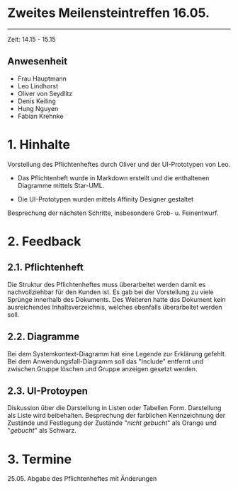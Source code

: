 # Zweites Meilensteintreffen 16.05. #

----------
Zeit: 14.15 - 15.15

## Anwesenheit ##

- Frau Hauptmann
- Leo Lindhorst
- Oliver von Seydlitz
- Denis Keiling
- Hung Nguyen
- Fabian Krehnke

# 1. Hinhalte #
Vorstellung des Pflichtenheftes durch Oliver und der UI-Prototypen von Leo.

- Das Pflichtenheft wurde in Markdown erstellt und die enthaltenen
Diagramme mittels Star-UML.

- Die UI-Prototypen wurden mittels Affinity Designer gestaltet

Besprechung der nächsten Schritte, insbesondere Grob- u. Feinentwurf.

# 2. Feedback #

## 2.1. Pflichtenheft ##

Die Struktur des Pflichtenheftes muss überarbeitet werden damit es nachvollziehbar für den Kunden ist. Es gab bei der Vorstellung zu viele Sprünge innerhalb des Dokuments. Des Weiteren hatte das Dokument kein ausreichendes Inhaltsverzeichnis, welches ebenfalls überarbeitet werden soll.

## 2.2. Diagramme ##

Bei dem Systemkontext-Diagramm hat eine Legende zur Erklärung gefehlt.
Bei dem Anwendungsfall-Diagramm soll das "Include" entfernt und zwischen Gruppe löschen und Gruppe anzeigen gesetzt werden.

## 2.3. UI-Protoypen ##

Diskussion über die Darstellung in Listen oder Tabellen Form.
Darstellung als Liste wird beibehalten.
Besprechung der farblichen Kennzeichnung der Zustände und Festlegung der Zustände "*nicht gebucht*" als Orange und "*gebucht*" als Schwarz.

# 3. Termine #

25.05. Abgabe des Pflichtenheftes mit Änderungen